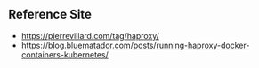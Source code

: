 ## Reference Site
- https://pierrevillard.com/tag/haproxy/
- https://blog.bluematador.com/posts/running-haproxy-docker-containers-kubernetes/
